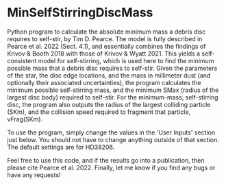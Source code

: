# MinSelfStirringDiscMass

Python program to calculate the absolute minimum mass a debris disc 
requires to self-stir, by Tim D. Pearce. The model is fully described in
Pearce et al. 2022 (Sect. 4.1), and essentially combines the findings of
Krivov & Booth 2018 with those of Krivov & Wyatt 2021. This yields a 
self-consistent model for self-stirring, which is used here to find the
minimum possible mass that a debris disc requires to self-stir. Given the
parameters of the star, the disc edge locations, and the mass in 
millimeter dust (and optionally their associated uncertainties), the 
program calculates the minimum possible self-stirring mass, and the 
minimum SMax (radius of the largest disc body) required to self-stir. For 
the minimum-mass, self-stirring disc, the program also outputs the radius 
of the largest colliding particle (SKm), and the collision speed required 
to fragment that particle, vFrag(SKm).

To use the program, simply change the values in the 'User Inputs' section
just below. You should not have to change anything outside of that 
section. The default settings are for HD38206.

Feel free to use this code, and if the results go into a publication,
then please cite Pearce et al. 2022. Finally, let me know if you find any
bugs or have any requests!

